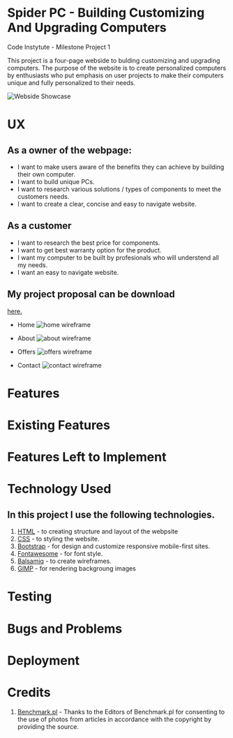 # Spider PC - Building Customizing And Upgrading Computers

Code Instytute - Milestone Project 1

This project is a four-page webside to bulding customizing and upgrading computers. The purpose of the website is to create personalized computers by enthusiasts who put emphasis on user projects to make their computers unique and fully personalized to their needs.

![Webside Showcase]()

# UX

## As a owner of the webpage:

+ I want to make users aware of the benefits they can achieve by building their own computer.
+ I want to build unique PCs.
+ I want to research various solutions / types of components to meet the customers needs.
+ I want to create a clear, concise and easy to navigate website.

## As a customer

+ I want to research the best price for components.
+ I want to get best warranty option for the product.
+ I want my computer to be built by profesionals who will understend all my needs.
+ I want an easy to navigate website.

## My project proposal can be download 
[here.](https://c86735f1-c044-4081-b870-fcb94f6ff86b.ws-eu01.gitpod.io/files/download/?id=36988fa9-edcb-4057-907c-d1fdc3ab5572)

+ Home
![home wireframe](https://c86735f1-c044-4081-b870-fcb94f6ff86b.ws-eu01.gitpod.io/mini-browser/workspace/MS1/readme%20file/wireframe/Home%20resized.png)

+ About
![about wireframe](https://github.com/PiotrWojniak/MS1/blob/master/readme%20file/wireframe/About.png)

+ Offers
![offers wireframe](https://c86735f1-c044-4081-b870-fcb94f6ff86b.ws-eu01.gitpod.io/mini-browser/workspace/MS1/readme%20file/wireframe/Offers%20resized.png)

+ Contact
![contact wireframe](https://github.com/PiotrWojniak/MS1/blob/master/readme%20file/wireframe/Contact.png)

# Features

# Existing Features

# Features Left to Implement

# Technology Used

## In this project I use the following technologies.

1. [HTML](https://en.wikipedia.org/wiki/HTML) - to creating structure and layout of the webpsite
1. [CSS](https://en.wikipedia.org/wiki/CSS) - to styling the website.
1. [Bootstrap](https://getbootstrap.com/) - for design and customize responsive mobile-first sites.
1. [Fontawesome](https://fontawesome.com/start) - for font style.
1. [Balsamiq](https://balsamiq.com/wireframes/) - to create wireframes.
1. [GIMP](https://www.gimp.org/) - for rendering backgroung images

# Testing

# Bugs and Problems

# Deployment

# Credits

1. [Benchmark.pl](https://www.benchmark.pl/) - Thanks to the Editors of Benchmark.pl for consenting to the use of photos from articles in accordance with the copyright by providing the source. 